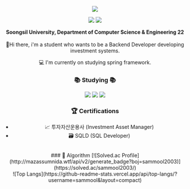 <div align="center">
<img src = "http://capsule-render.vercel.app/api?type=waving&color=0:ed9d0b,100:f94001&height=150&section=header&text=&fontSize=32&animation=fadeIn&fontAlignY=36&fontColor=ffffff"/>

<p align="center">
  <a href="https://velog.io/@sammool"><img src="http://img.shields.io/badge/-Velog-20c997?style=for-the-badge&link=https://velog.io/@sammool"/></a>
  <a href="https://www.instagram.com/sammool_"><img src="https://img.shields.io/badge/Instagram-%23E4405F.svg?style=for-the-badge&logo=Instagram&logoColor=white&link=https://www.instagram.com/sammool_"/></a>
</p>

**Soongsil University, Department of Computer Science & Engineering 22** <br>
<br>
👋Hi there, i'm a student who wants to be a Backend Developer developing investment systems.

💻 I'm currently on studying spring framework.
<br>

 ### 📚 Studying 📚 
<div>
    <img src="https://img.shields.io/badge/C++-00599C?style=for-the-badge-square&logo=cplusplus&logoColor=white">
    <img src="https://img.shields.io/badge/Java-FFFFFF?style=for-the-badge-square&logo=OpenJDK&logoColor=black">
  <img src="https://img.shields.io/badge/SpringBoot-6DB33F?style=for-the-badgesquar&logo=Spring&logoColor=white"/> 
</div>

### 🏆 Certifications
- 📈 투자자산운용사 (Investment Asset Manager)
- 🗃️ SQLD (SQL Developer)
<br>
 ### 🏅 Algorithm
 [![Solved.ac Profile](http://mazassumnida.wtf/api/v2/generate_badge?boj=sammool2003)](https://solved.ac/sammool2003/)
 <br>
![Top Langs](https://github-readme-stats.vercel.app/api/top-langs/?username=sammool&layout=compact)

</div>




